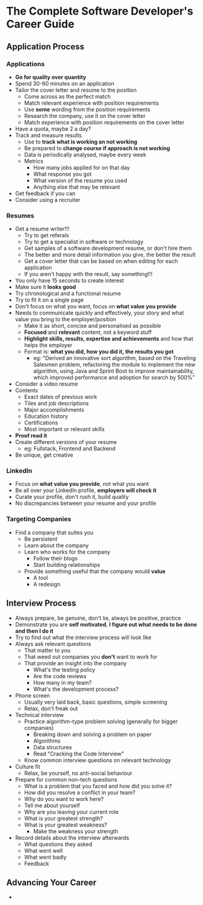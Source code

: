 # The Complete Software Developer's Career Guide

## Application Process

### Applications

- __Go for quality over quantity__
- Spend 30-60 minutes on an application
- Tailor the cover letter and resume to the position
  - Come across as the perfect match
  - Match relevant experience with position requirements
  - Use __some__ wording from the position requirements
  - Research the company, use it on the cover letter
  - Match experience with position requirements on the cover letter
- Have a quota, maybe 2 a day?
- Track and measure results
  - Use to __track what is working an not working__
  - Be prepared to __change course if approach is not working__
  - Data is periodically analysed, maybe every week
  - Metrics
    - How many jobs applied for on that day
    - What response you got
    - What version of the resume you used
    - Anything else that may be relevant
- Get feedback if you can
- Consider using a recruiter

### Resumes

- Get a resume writer!!!
  - Try to get referals
  - Try to get a specialist in software or technology
  - Get samples of a software development resume, or don't hire them
  - The better and more detail information you give, the better the result
  - Get a cover letter that can be based on when editing for each application
  - If you aren't happy with the result, say something!!!
- You only have 15 seconds to create interest
- Make sure it __looks good__
- Try chronological and a functional resume
- Try to fit it on a single page
- Don't focus on what you want, focus on __what value you provide__
- Needs to communicate quickly and effectively, your story and what value you bring to the employer/position
  - Make it as short, concise and personalised as possible
  - __Focused__ and __relevant__ content, not a keyword stuff
  - __Highlight skills, results, expertise and achievements__ and how that helps the employer
  - Format is: __what you did, how you did it, the results you got__
    - eg: "Derived an innovative sort algorithm, based on the Traveling Salesmen problem, refactoring the module to implement the new algorithm, using Java and Sprint Boot to improve maintainability, which improved performance and adoption for search by 500%"
- Consider a video resume
- Contents
  - Exact dates of previous work
  - Tiles and job descriptions
  - Major accomplishments
  - Education history
  - Certifications
  - Most important or relevant skills
- __Proof read it__
- Create different versions of your resume
  - eg: Fullstack, Frontend and Backend
- Be unique, get creative

### LinkedIn

- Focus on __what value you provide__, not what you want
- Be all over your LinkedIn profile, __employers will check it__
- Curate your profile, don't rush it, build quality
- No discrepancies between your resume and your profile

### Targeting Companies

- Find a company that suites you
  - Be persistent
  - Learn about the company
  - Learn who works for the company
    - Follow their blogs
    - Start building relationships
  - Provide something useful that the company would __value__
    - A tool
    - A redesign

## Interview Process

- Always prepare, be genuine, don't lie, always be positive, practice
- Demonstrate you are __self motivated__, __I figure out what needs to be done and then I do it__
- Try to find out what the interview process will look like
- Always ask relevant questions
  - That matter to you
  - That weed out companies you __don't__ want to work for
  - That provide an insight into the company
    - What's the testing policy
    - Are the code reviews
    - How many in my team?
    - What's the development process?
- Phone screen
  - Usually very laid back, basic questions, simple screening
  - Relax, don't freak out
- Technical interview
  - Practice algorithm-type problem solving (generally for bigger companies)
    - Breaking down and solving a problem on paper
    - Algorithms
    - Data structures
    - Read "Cracking the Code Interview"
  - Know common interview questions on relevant technology
- Culture fit
  - Relax, be yourself, no anti-social behaviour
- Prepare for common non-tech questions
  - What is a problem that you faced and how did you solve it?
  - How did you resolve a conflict in your team?
  - Why do you want to work here?
  - Tell me about yourself
  - Why are you leaving your current role
  - What is your greatest strength?
  - What is your greatest weakness?
    - Make the weakness your strength
- Record details about the interview afterwards
  - What questions they asked
  - What went well
  - What went badly
  - Feedback

## Advancing Your Career

-

